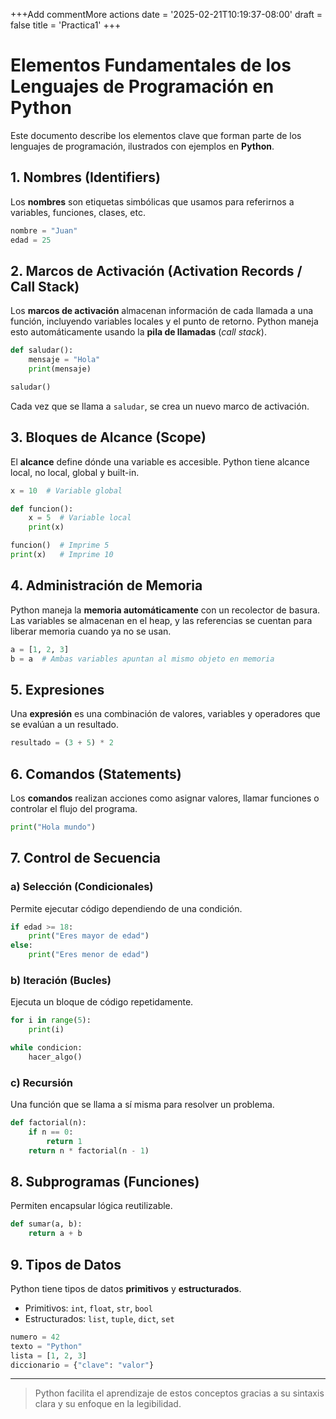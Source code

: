 +++Add commentMore actions
date = '2025-02-21T10:19:37-08:00'
draft = false
title = 'Practica1'
+++

# Elementos Fundamentales de los Lenguajes de Programación en Python

Este documento describe los elementos clave que forman parte de los lenguajes de programación, ilustrados con ejemplos en **Python**.

## 1. Nombres (Identifiers)

Los **nombres** son etiquetas simbólicas que usamos para referirnos a variables, funciones, clases, etc.

```python
nombre = "Juan"
edad = 25
```

## 2. Marcos de Activación (Activation Records / Call Stack)

Los **marcos de activación** almacenan información de cada llamada a una función, incluyendo variables locales y el punto de retorno. Python maneja esto automáticamente usando la **pila de llamadas** (*call stack*).

```python
def saludar():
    mensaje = "Hola"
    print(mensaje)

saludar()
```

Cada vez que se llama a `saludar`, se crea un nuevo marco de activación.

## 3. Bloques de Alcance (Scope)

El **alcance** define dónde una variable es accesible. Python tiene alcance local, no local, global y built-in.

```python
x = 10  # Variable global

def funcion():
    x = 5  # Variable local
    print(x)

funcion()  # Imprime 5
print(x)   # Imprime 10
```

## 4. Administración de Memoria

Python maneja la **memoria automáticamente** con un recolector de basura. Las variables se almacenan en el heap, y las referencias se cuentan para liberar memoria cuando ya no se usan.

```python
a = [1, 2, 3]
b = a  # Ambas variables apuntan al mismo objeto en memoria
```

## 5. Expresiones

Una **expresión** es una combinación de valores, variables y operadores que se evalúan a un resultado.

```python
resultado = (3 + 5) * 2
```

## 6. Comandos (Statements)

Los **comandos** realizan acciones como asignar valores, llamar funciones o controlar el flujo del programa.

```python
print("Hola mundo")
```

## 7. Control de Secuencia

### a) Selección (Condicionales)

Permite ejecutar código dependiendo de una condición.

```python
if edad >= 18:
    print("Eres mayor de edad")
else:
    print("Eres menor de edad")
```

### b) Iteración (Bucles)

Ejecuta un bloque de código repetidamente.

```python
for i in range(5):
    print(i)

while condicion:
    hacer_algo()
```

### c) Recursión

Una función que se llama a sí misma para resolver un problema.

```python
def factorial(n):
    if n == 0:
        return 1
    return n * factorial(n - 1)
```

## 8. Subprogramas (Funciones)

Permiten encapsular lógica reutilizable.

```python
def sumar(a, b):
    return a + b
```

## 9. Tipos de Datos

Python tiene tipos de datos **primitivos** y **estructurados**.

- Primitivos: `int`, `float`, `str`, `bool`
- Estructurados: `list`, `tuple`, `dict`, `set`

```python
numero = 42
texto = "Python"
lista = [1, 2, 3]
diccionario = {"clave": "valor"}
```

---

> Python facilita el aprendizaje de estos conceptos gracias a su sintaxis clara y su enfoque en la legibilidad.

